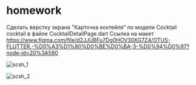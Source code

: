 # homework

Сделать верстку экрана "Карточка коктейля" по модели Cocktail cocktail в файле CocktailDetailPage.dart
Ссылка на макет https://www.figma.com/file/d2JJUBFu7Dg0HOV30XG7Z4/OTUS-FLUTTER.-%D0%A3%D1%80%D0%BE%D0%BA-3-%D0%94%D0%97?node-id=20%3A590 

![scsh_1](screenshots/scsh_1.jpg)

![scsh_2](screenshots/scsh_1.jpg) 


